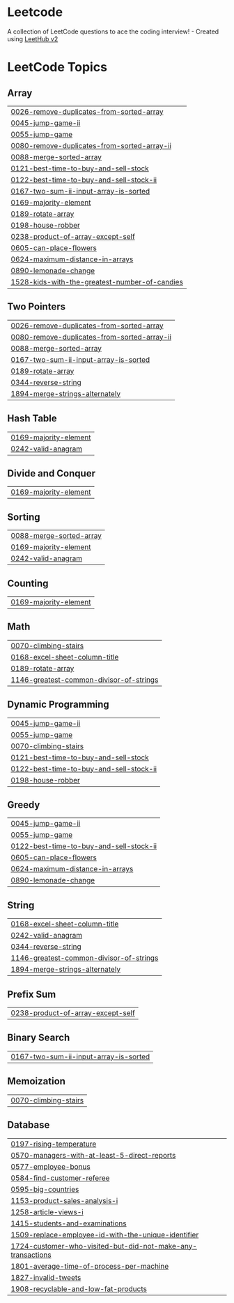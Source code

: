 # Leetcode
A collection of LeetCode questions to ace the coding interview! - Created using [LeetHub v2](https://github.com/arunbhardwaj/LeetHub-2.0)

<!---LeetCode Topics Start-->
# LeetCode Topics
## Array
|  |
| ------- |
| [0026-remove-duplicates-from-sorted-array](https://github.com/Jassherrin/Leetcode/tree/master/0026-remove-duplicates-from-sorted-array) |
| [0045-jump-game-ii](https://github.com/Jassherrin/Leetcode/tree/master/0045-jump-game-ii) |
| [0055-jump-game](https://github.com/Jassherrin/Leetcode/tree/master/0055-jump-game) |
| [0080-remove-duplicates-from-sorted-array-ii](https://github.com/Jassherrin/Leetcode/tree/master/0080-remove-duplicates-from-sorted-array-ii) |
| [0088-merge-sorted-array](https://github.com/Jassherrin/Leetcode/tree/master/0088-merge-sorted-array) |
| [0121-best-time-to-buy-and-sell-stock](https://github.com/Jassherrin/Leetcode/tree/master/0121-best-time-to-buy-and-sell-stock) |
| [0122-best-time-to-buy-and-sell-stock-ii](https://github.com/Jassherrin/Leetcode/tree/master/0122-best-time-to-buy-and-sell-stock-ii) |
| [0167-two-sum-ii-input-array-is-sorted](https://github.com/Jassherrin/Leetcode/tree/master/0167-two-sum-ii-input-array-is-sorted) |
| [0169-majority-element](https://github.com/Jassherrin/Leetcode/tree/master/0169-majority-element) |
| [0189-rotate-array](https://github.com/Jassherrin/Leetcode/tree/master/0189-rotate-array) |
| [0198-house-robber](https://github.com/Jassherrin/Leetcode/tree/master/0198-house-robber) |
| [0238-product-of-array-except-self](https://github.com/Jassherrin/Leetcode/tree/master/0238-product-of-array-except-self) |
| [0605-can-place-flowers](https://github.com/Jassherrin/Leetcode/tree/master/0605-can-place-flowers) |
| [0624-maximum-distance-in-arrays](https://github.com/Jassherrin/Leetcode/tree/master/0624-maximum-distance-in-arrays) |
| [0890-lemonade-change](https://github.com/Jassherrin/Leetcode/tree/master/0890-lemonade-change) |
| [1528-kids-with-the-greatest-number-of-candies](https://github.com/Jassherrin/Leetcode/tree/master/1528-kids-with-the-greatest-number-of-candies) |
## Two Pointers
|  |
| ------- |
| [0026-remove-duplicates-from-sorted-array](https://github.com/Jassherrin/Leetcode/tree/master/0026-remove-duplicates-from-sorted-array) |
| [0080-remove-duplicates-from-sorted-array-ii](https://github.com/Jassherrin/Leetcode/tree/master/0080-remove-duplicates-from-sorted-array-ii) |
| [0088-merge-sorted-array](https://github.com/Jassherrin/Leetcode/tree/master/0088-merge-sorted-array) |
| [0167-two-sum-ii-input-array-is-sorted](https://github.com/Jassherrin/Leetcode/tree/master/0167-two-sum-ii-input-array-is-sorted) |
| [0189-rotate-array](https://github.com/Jassherrin/Leetcode/tree/master/0189-rotate-array) |
| [0344-reverse-string](https://github.com/Jassherrin/Leetcode/tree/master/0344-reverse-string) |
| [1894-merge-strings-alternately](https://github.com/Jassherrin/Leetcode/tree/master/1894-merge-strings-alternately) |
## Hash Table
|  |
| ------- |
| [0169-majority-element](https://github.com/Jassherrin/Leetcode/tree/master/0169-majority-element) |
| [0242-valid-anagram](https://github.com/Jassherrin/Leetcode/tree/master/0242-valid-anagram) |
## Divide and Conquer
|  |
| ------- |
| [0169-majority-element](https://github.com/Jassherrin/Leetcode/tree/master/0169-majority-element) |
## Sorting
|  |
| ------- |
| [0088-merge-sorted-array](https://github.com/Jassherrin/Leetcode/tree/master/0088-merge-sorted-array) |
| [0169-majority-element](https://github.com/Jassherrin/Leetcode/tree/master/0169-majority-element) |
| [0242-valid-anagram](https://github.com/Jassherrin/Leetcode/tree/master/0242-valid-anagram) |
## Counting
|  |
| ------- |
| [0169-majority-element](https://github.com/Jassherrin/Leetcode/tree/master/0169-majority-element) |
## Math
|  |
| ------- |
| [0070-climbing-stairs](https://github.com/Jassherrin/Leetcode/tree/master/0070-climbing-stairs) |
| [0168-excel-sheet-column-title](https://github.com/Jassherrin/Leetcode/tree/master/0168-excel-sheet-column-title) |
| [0189-rotate-array](https://github.com/Jassherrin/Leetcode/tree/master/0189-rotate-array) |
| [1146-greatest-common-divisor-of-strings](https://github.com/Jassherrin/Leetcode/tree/master/1146-greatest-common-divisor-of-strings) |
## Dynamic Programming
|  |
| ------- |
| [0045-jump-game-ii](https://github.com/Jassherrin/Leetcode/tree/master/0045-jump-game-ii) |
| [0055-jump-game](https://github.com/Jassherrin/Leetcode/tree/master/0055-jump-game) |
| [0070-climbing-stairs](https://github.com/Jassherrin/Leetcode/tree/master/0070-climbing-stairs) |
| [0121-best-time-to-buy-and-sell-stock](https://github.com/Jassherrin/Leetcode/tree/master/0121-best-time-to-buy-and-sell-stock) |
| [0122-best-time-to-buy-and-sell-stock-ii](https://github.com/Jassherrin/Leetcode/tree/master/0122-best-time-to-buy-and-sell-stock-ii) |
| [0198-house-robber](https://github.com/Jassherrin/Leetcode/tree/master/0198-house-robber) |
## Greedy
|  |
| ------- |
| [0045-jump-game-ii](https://github.com/Jassherrin/Leetcode/tree/master/0045-jump-game-ii) |
| [0055-jump-game](https://github.com/Jassherrin/Leetcode/tree/master/0055-jump-game) |
| [0122-best-time-to-buy-and-sell-stock-ii](https://github.com/Jassherrin/Leetcode/tree/master/0122-best-time-to-buy-and-sell-stock-ii) |
| [0605-can-place-flowers](https://github.com/Jassherrin/Leetcode/tree/master/0605-can-place-flowers) |
| [0624-maximum-distance-in-arrays](https://github.com/Jassherrin/Leetcode/tree/master/0624-maximum-distance-in-arrays) |
| [0890-lemonade-change](https://github.com/Jassherrin/Leetcode/tree/master/0890-lemonade-change) |
## String
|  |
| ------- |
| [0168-excel-sheet-column-title](https://github.com/Jassherrin/Leetcode/tree/master/0168-excel-sheet-column-title) |
| [0242-valid-anagram](https://github.com/Jassherrin/Leetcode/tree/master/0242-valid-anagram) |
| [0344-reverse-string](https://github.com/Jassherrin/Leetcode/tree/master/0344-reverse-string) |
| [1146-greatest-common-divisor-of-strings](https://github.com/Jassherrin/Leetcode/tree/master/1146-greatest-common-divisor-of-strings) |
| [1894-merge-strings-alternately](https://github.com/Jassherrin/Leetcode/tree/master/1894-merge-strings-alternately) |
## Prefix Sum
|  |
| ------- |
| [0238-product-of-array-except-self](https://github.com/Jassherrin/Leetcode/tree/master/0238-product-of-array-except-self) |
## Binary Search
|  |
| ------- |
| [0167-two-sum-ii-input-array-is-sorted](https://github.com/Jassherrin/Leetcode/tree/master/0167-two-sum-ii-input-array-is-sorted) |
## Memoization
|  |
| ------- |
| [0070-climbing-stairs](https://github.com/Jassherrin/Leetcode/tree/master/0070-climbing-stairs) |
## Database
|  |
| ------- |
| [0197-rising-temperature](https://github.com/Jassherrin/Leetcode/tree/master/0197-rising-temperature) |
| [0570-managers-with-at-least-5-direct-reports](https://github.com/Jassherrin/Leetcode/tree/master/0570-managers-with-at-least-5-direct-reports) |
| [0577-employee-bonus](https://github.com/Jassherrin/Leetcode/tree/master/0577-employee-bonus) |
| [0584-find-customer-referee](https://github.com/Jassherrin/Leetcode/tree/master/0584-find-customer-referee) |
| [0595-big-countries](https://github.com/Jassherrin/Leetcode/tree/master/0595-big-countries) |
| [1153-product-sales-analysis-i](https://github.com/Jassherrin/Leetcode/tree/master/1153-product-sales-analysis-i) |
| [1258-article-views-i](https://github.com/Jassherrin/Leetcode/tree/master/1258-article-views-i) |
| [1415-students-and-examinations](https://github.com/Jassherrin/Leetcode/tree/master/1415-students-and-examinations) |
| [1509-replace-employee-id-with-the-unique-identifier](https://github.com/Jassherrin/Leetcode/tree/master/1509-replace-employee-id-with-the-unique-identifier) |
| [1724-customer-who-visited-but-did-not-make-any-transactions](https://github.com/Jassherrin/Leetcode/tree/master/1724-customer-who-visited-but-did-not-make-any-transactions) |
| [1801-average-time-of-process-per-machine](https://github.com/Jassherrin/Leetcode/tree/master/1801-average-time-of-process-per-machine) |
| [1827-invalid-tweets](https://github.com/Jassherrin/Leetcode/tree/master/1827-invalid-tweets) |
| [1908-recyclable-and-low-fat-products](https://github.com/Jassherrin/Leetcode/tree/master/1908-recyclable-and-low-fat-products) |
<!---LeetCode Topics End-->